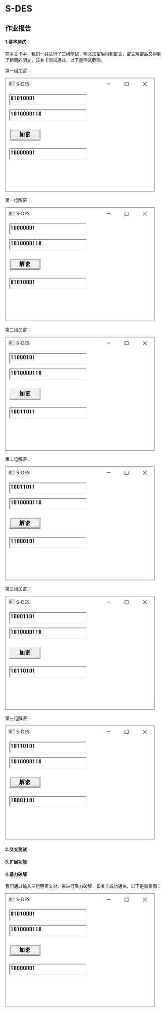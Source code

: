 # S-DES
## 作业报告
#### 1.基本测试
在本关卡中，我们一共进行了三组测试，明文加密后得到密文，密文解密后又得到了相同的明文，该关卡测试通过，以下是测试截图。

第一组加密：

![image](第一组加密.png)

第一组解密：

![image](第一组解密.png)

第二组加密：

![image](第二组加密.png)

第二组解密：

![image](第二组解密.png)

第三组加密：

![image](第三组加密.png)

第三组解密：

![image](第三组解密.png)

#### 2.交叉测试

#### 3.扩展功能

#### 4.暴力破解
我们通过输入三组明密文对，来进行暴力破解，该关卡成功通关，以下是效果图：

![image](第一组加密.png)
